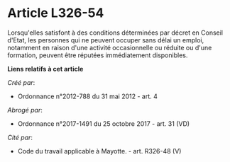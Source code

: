 # Article L326-54

Lorsqu'elles satisfont à des conditions déterminées par décret en Conseil d'Etat, les personnes qui ne peuvent occuper sans
délai un emploi, notamment en raison d'une activité occasionnelle ou réduite ou d'une formation, peuvent être réputées
immédiatement disponibles.

**Liens relatifs à cet article**

_Créé par_:

  - Ordonnance n°2012-788 du 31 mai 2012 - art. 4

_Abrogé par_:

  - Ordonnance n°2017-1491 du 25 octobre 2017 - art. 31 (VD)

_Cité par_:

  - Code du travail applicable à Mayotte. - art. R326-48 (V)
